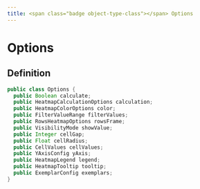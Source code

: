 ```yaml
---
title: <span class="badge object-type-class"></span> Options
---
```

# <span class="badge object-type-class"></span> Options

## Definition

```java
public class Options {
  public Boolean calculate;
  public HeatmapCalculationOptions calculation;
  public HeatmapColorOptions color;
  public FilterValueRange filterValues;
  public RowsHeatmapOptions rowsFrame;
  public VisibilityMode showValue;
  public Integer cellGap;
  public Float cellRadius;
  public CellValues cellValues;
  public YAxisConfig yAxis;
  public HeatmapLegend legend;
  public HeatmapTooltip tooltip;
  public ExemplarConfig exemplars;
}
```
